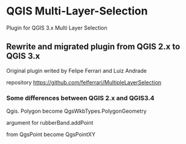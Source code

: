 # QGIS Multi-Layer-Selection

Plugin for QGIS 3.x Multi Layer Selection
## Rewrite and migrated plugin from QGIS 2.x to QGIS 3.x
Original plugin writed by Felipe Ferrari and Luiz Andrade

repository https://github.com/felferrari/MultipleLayerSelection


### Some differences between QGIS 2.x and QGIS3.4

Qgis. Polygon 
become 
QgsWkbTypes.PolygonGeometry

argument for rubberBand.addPoint 

from QgsPoint
become
QgsPointXY
